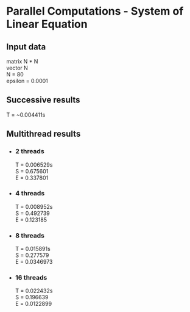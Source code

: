 # Parallel Computations - System of Linear Equation

## Input data

matrix N * N  
vector N  
N = 80  
epsilon = 0.0001  

## Successive results

  T = ~0.004411s

## Multithread results

* ### 2 threads

  T = 0.006529s  
  S = 0.675601  
  E = 0.337801

* ### 4 threads

  T = 0.008952s  
  S = 0.492739  
  E = 0.123185

* ### 8 threads

  T = 0.015891s  
  S = 0.277579  
  E = 0.0346973

* ### 16 threads

  T = 0.022432s  
  S = 0.196639  
  E = 0.0122899
